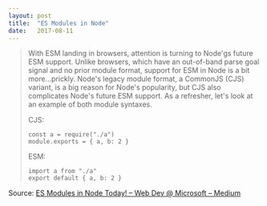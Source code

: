 ```yaml
---
layout: post
title:  "ES Modules in Node"
date:   2017-08-11
---
```


> With ESM landing in browsers, attention is turning to Node'gs future ESM support. Unlike browsers, which have an out-of-band parse goal signal and no prior module format, support for ESM in Node is a bit more…prickly. Node's legacy module format, a CommonJS (CJS) variant, is a big reason for Node's popularity, but CJS also complicates Node's future ESM support. As a refresher, let's look at an example of both module syntaxes.
>
> CJS:
>
>     const a = require("./a")
>     module.exports = { a, b: 2 }
>
> ESM:
>
>     import a from "./a"
>     export default { a, b: 2 }

Source: [ES Modules in Node Today! – Web Dev @ Microsoft – Medium](https://medium.com/web-on-the-edge/es-modules-in-node-today-32cff914e4b)
